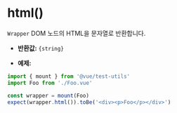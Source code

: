 # html()

`Wrapper` DOM 노드의 HTML을 문자열로 반환합니다.

- **반환값:** `{string}`

- **예제:**

```js
import { mount } from '@vue/test-utils'
import Foo from './Foo.vue'

const wrapper = mount(Foo)
expect(wrapper.html()).toBe('<div><p>Foo</p></div>')
```
